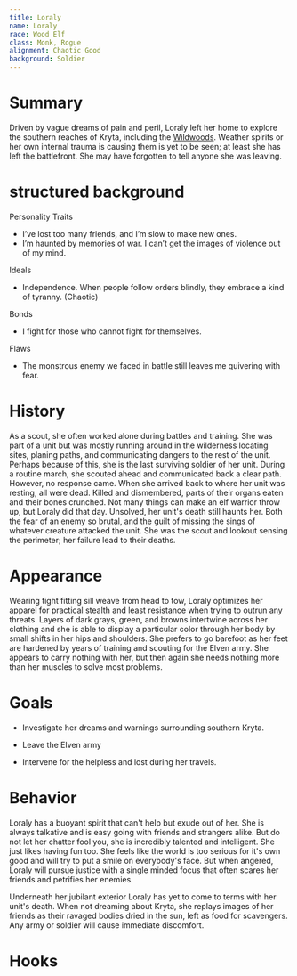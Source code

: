 ```yaml
---
title: Loraly
name: Loraly
race: Wood Elf
class: Monk, Rogue
alignment: Chaotic Good
background: Soldier
---
```


# Summary

Driven by vague dreams of pain and peril, Loraly left her home to explore the southern reaches of Kryta, including the [Wildwoods](../setting-world/wildwoods.md). Weather spirits or her own internal trauma is causing them is yet to be seen; at least she has left the battlefront. She may have forgotten to tell anyone she was leaving.

# structured background

Personality Traits
- I’ve lost too many friends, and I’m slow to make new ones.
- I’m haunted by memories of war. I can’t get the images of violence out of my mind.

Ideals
- Independence. When people follow orders blindly, they embrace a kind of tyranny. (Chaotic)

Bonds
- I fight for those who cannot fight for themselves.

Flaws
- The monstrous enemy we faced in battle still leaves me quivering with fear.

# History

As a scout, she often worked alone during battles and training. She was part of a unit but was mostly running around in the wilderness locating sites, planing paths, and communicating dangers to the rest of the unit. Perhaps because of this, she is the last surviving soldier of her unit. During a routine march, she scouted ahead and communicated back a clear path. However, no response came. When she arrived back to where her unit was resting, all were dead. Killed and dismembered, parts of their organs eaten and their bones crunched. Not many things can make an elf warrior throw up, but Loraly did that day. Unsolved, her unit's death still haunts her. Both the fear of an enemy so brutal, and the guilt of missing the sings of whatever creature attacked the unit. She was the scout and lookout sensing the perimeter; her failure lead to their deaths. 

# Appearance

Wearing tight fitting sill weave from head to tow, Loraly optimizes her apparel for practical stealth and least resistance when trying to outrun any threats. Layers of dark grays, green, and browns intertwine across her clothing and she is able to display a particular color through her body by small shifts in her hips and shoulders. She prefers to go barefoot as her feet are hardened by years of training and scouting for the Elven army. She appears to carry nothing with her, but then again she needs nothing more than her muscles to solve most problems.

# Goals

- Investigate her dreams and warnings surrounding southern Kryta.

- Leave the Elven army

- Intervene for the helpless and lost during her travels.

# Behavior

Loraly has a buoyant spirit that can't help but exude out of her. She is always talkative and is easy going with friends and strangers alike. But do not let her chatter fool you, she is incredibly talented and intelligent. She just likes having fun too. She feels like the world is too serious for it's own good and will try to put a smile on everybody's face. But when angered, Loraly will pursue justice with a single minded focus that often scares her friends and petrifies her enemies.

Underneath her jubilant exterior Loraly has yet to come to terms with her unit's death. When not dreaming about Kryta, she replays images of her friends as their ravaged bodies dried in the sun, left as food for scavengers. Any army or soldier will cause immediate discomfort.

# Hooks

